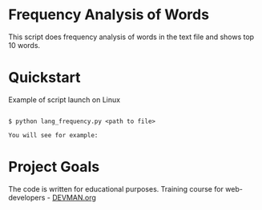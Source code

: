 # Frequency Analysis of Words

This script does frequency analysis of words in the text file and shows top 10 words.

# Quickstart

Example of script launch on Linux

```#!bash

$ python lang_frequency.py <path to file>

You will see for example:

```

# Project Goals

The code is written for educational purposes. Training course for web-developers - [DEVMAN.org](https://devman.org)
